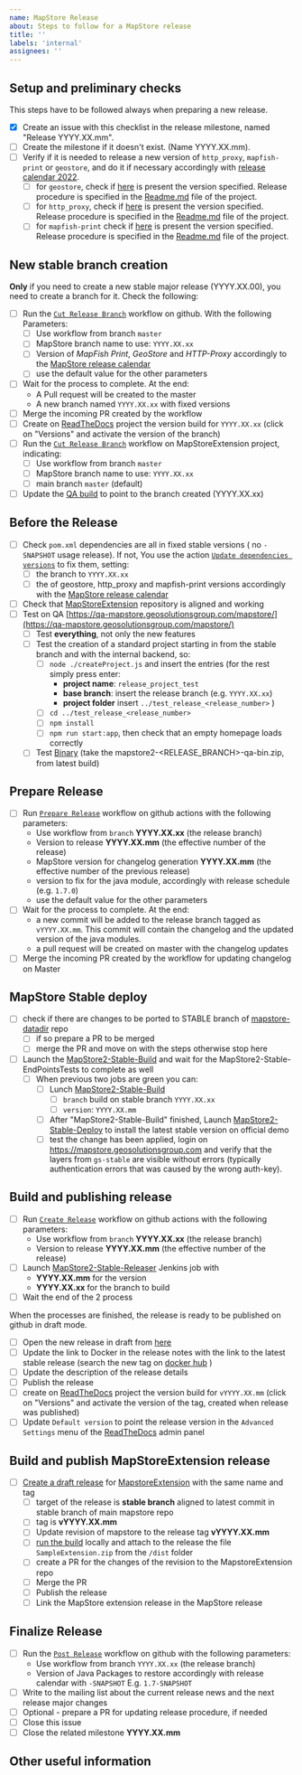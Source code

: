 ```yaml
---
name: MapStore Release
about: Steps to follow for a MapStore release
title: ''
labels: 'internal'
assignees: ''
---
```


## Setup and preliminary checks

This steps have to be followed always when preparing a new release.

- [x] Create an issue with this checklist in the release milestone, named "Release YYYY.XX.mm".
- [ ] Create the milestone if it doesn't exist. (Name YYYY.XX.mm).
- [ ] Verify if it is needed to release a new version of `http_proxy`, `mapfish-print` or `geostore`, and do it if necessary accordingly with [release calendar 2022](https://github.com/geosolutions-it/MapStore2/wiki/MapStore-Releases-2022).
  - [ ] for `geostore`, check if [here](https://maven.geo-solutions.it/it/geosolutions/geostore/geostore-webapp/) is present the version specified. Release procedure is specified in the [Readme.md](https://github.com/geosolutions-it/geostore) file of the project.
  - [ ] for `http_proxy`, check if [here](https://maven.geo-solutions.it/proxy/http_proxy/) is present the version specified. Release procedure is specified in the [Readme.md](https://github.com/geosolutions-it/http-proxy) file of the project.
  - [ ] for `mapfish-print` check if [here](https://maven.geo-solutions.it/proxy/http_proxy/) is present the version specified. Release procedure is specified in the [Readme.md](https://github.com/geosolutions-it/mapfish-print) file of the project.

## New stable branch creation

**Only** if you need to create a new stable major release (YYYY.XX.00), you need to create a branch for it. Check the following:

- [ ] Run the [`Cut Release Branch`](https://github.com/geosolutions-it/MapStore2/actions/workflows/cut_major_branch.yml) workflow on github.
  With the following Parameters:
  - [ ] Use workflow from branch `master`
  - [ ] MapStore branch name to use: `YYYY.XX.xx`
  - [ ] Version of *MapFish Print*, *GeoStore* and *HTTP-Proxy* accordingly to the [MapStore release calendar](https://github.com/geosolutions-it/MapStore2/wiki/MapStore-Release-Calendars)
  - [ ] use the default value for the other parameters
- [ ] Wait for the process to complete. At the end:
    - A Pull request will be created to the master
    - A new branch named `YYYY.XX.xx` with fixed versions
- [ ] Merge the incoming PR created by the workflow
- [ ] Create on [ReadTheDocs](https://readthedocs.org/projects/mapstore/) project the version build for `YYYY.XX.xx` (click on "Versions" and activate the version of the branch)
- [ ] Run the [`Cut Release Branch`](https://github.com/geosolutions-it/MapStoreExtension/actions/workflows/cut_release_branch.yml) workflow on MapStoreExtension project, indicating:
    - [ ] Use workflow from branch `master`
    - [ ] MapStore branch name to use: `YYYY.XX.xx`
    - [ ] main branch `master` (default)
- [ ] Update the [QA build](http://build.geosolutionsgroup.com/view/MapStore/job/MapStore/view/MapStore%20QA/job/MapStore2-QA-Build/) to point to the branch created (YYYY.XX.xx)

## Before the Release

- [ ] Check `pom.xml` dependencies are all in fixed stable versions ( no `-SNAPSHOT` usage release). If not, You use the action  [`Update dependencies versions`](https://github.com/geosolutions-it/MapStore2/actions/workflows/update_dependencies_versions.yml) to fix them, setting:
    - [ ] the branch to `YYYY.XX.xx`
    - [ ] the of geostore, http_proxy and mapfish-print versions accordingly with the [MapStore release calendar](https://github.com/geosolutions-it/MapStore2/wiki/MapStore-Release-Calendars)
- [ ] Check that [MapStoreExtension](https://github.com/geosolutions-it/MapStoreExtension) repository is aligned and working
- [ ] Test on QA [https://qa-mapstore.geosolutionsgroup.com/mapstore/](https://qa-mapstore.geosolutionsgroup.com/mapstore/)
  - [ ] Test **everything**, not only the new features
  - [ ] Test the creation of a standard project starting in from the stable branch and with the internal backend, so:
      - [ ] `node ./createProject.js` and insert the entries (for the rest simply press enter:
          - **project name**: `release_project_test`
          - **base branch**: insert the release branch (e.g. `YYYY.XX.xx`)
          - **project folder** insert `../test_release_<release_number>` )
      - [ ] `cd ../test_release_<release_number>`
      - [ ] `npm install`
      - [ ] `npm run start:app`, then check that an empty homepage loads correctly
  - [ ] Test [Binary](http://build.geosolutionsgroup.com/view/MapStore/job/MapStore/view/MapStore%20QA/job/MapStore2-QA-Build/) (take the mapstore2-<RELEASE_BRANCH>-qa-bin.zip, from latest build)

## Prepare Release

- [ ] Run [`Prepare Release`](https://github.com/geosolutions-it/MapStore2/actions/workflows/pre_release.yml) workflow on github actions with the following parameters:
  - Use workflow from `branch` **YYYY.XX.xx** (the release branch)
  - Version to release **YYYY.XX.mm** (the effective number of the release)
  - MapStore version for changelog generation **YYYY.XX.mm** (the effective number of the previous release)
  - version to fix for the java module, accordingly with release schedule (e.g. `1.7.0`)
  - use the default value for the other parameters
- [ ] Wait for the process to complete. At the end:
    - a new commit will be added to the release branch tagged as `vYYYY.XX.mm`. This commit will contain the changelog and the updated version of the java modules.
    - a pull request will be created on master with the changelog updates
- [ ] Merge the incoming PR created by the workflow for updating changelog on Master

## MapStore Stable deploy

- [ ] check if there are changes to be ported to STABLE branch of [mapstore-datadir](https://github.com/geosolutions-it/mapstore-datadir/tree/STABLE) repo
  - [ ] if so prepare a PR to be merged
  - [ ] merge the PR and move on with the steps otherwise stop here
- [ ] Launch the [MapStore2-Stable-Build](http://build.geosolutionsgroup.com/view/MapStore/job/MapStore/view/MapStore%20Stable/job/MapStore2-Stable-Build/) and wait for the MapStore2-Stable-EndPointsTests to complete as well
  - [ ] When previous two jobs are green you can:
    - [ ] Lunch [MapStore2-Stable-Build](http://build.geosolutionsgroup.com/view/MapStore/job/MapStore/view/MapStore%20QA/job/MapStore2-Stable-Build/)
      - [ ] `branch` build on stable branch `YYYY.XX.xx`
      - [ ] `version`: `YYYY.XX.mm`
    - [ ] After "MapStore2-Stable-Build" finished, Launch [MapStore2-Stable-Deploy](http://build.geosolutionsgroup.com/view/MapStore/job/MapStore/view/MapStore%20Stable/job/MapStore2-Stable-Deploy/) to install the latest stable version on official demo
    - [ ] test the change has been applied, login on https://mapstore.geosolutionsgroup.com and verify that the layers from `gs-stable` are visible without errors (typically authentication errors that was caused by the wrong auth-key).

## Build and publishing release

- [ ] Run [`Create Release`](https://github.com/geosolutions-it/MapStore2/actions/workflows/create_release.yml) workflow on github actions with the following parameters:
  - Use workflow from `branch` **YYYY.XX.xx** (the release branch)
  - Version to release **YYYY.XX.mm** (the effective number of the release)
- [ ] Launch [MapStore2-Stable-Releaser](http://build.geosolutionsgroup.com/view/MapStore/job/MapStore/view/MapStore%20Stable/job/MapStore2-Stable-Releaser/) Jenkins job with
   - **YYYY.XX.mm** for the version
   - **YYYY.XX.xx** for the branch to build
- [ ] Wait the end of the 2 process

When the processes are finished, the release is ready to be published on github in draft mode.

- [ ] Open the new release in draft from [here](https://github.com/geosolutions-it/MapStore2/releases)
- [ ] Update the link to Docker in the release notes with the link to the latest stable release (search the new tag on [docker hub](https://hub.docker.com/r/geosolutionsit/mapstore2/tags) )
- [ ] Update the description of the release details
- [ ] Publish the release
- [ ] create on [ReadTheDocs](https://readthedocs.org/projects/mapstore/) project the version build for `vYYYY.XX.mm` (click on "Versions" and activate the version of the tag, created when release was published)
- [ ] Update `Default version` to point the release version in the `Advanced Settings` menu of the [ReadTheDocs](https://readthedocs.org/dashboard/mapstore/advanced/) admin panel

## Build and publish MapStoreExtension release

- [ ] [Create a draft release](https://github.com/geosolutions-it/MapStoreExtension/releases/new) for [MapstoreExtension](https://github.com/geosolutions-it/MapStoreExtension) with the same name and tag
  - [ ] target of the release is **stable branch** aligned to latest commit in stable branch of main mapstore repo
  - [ ] tag is **vYYYY.XX.mm**
  - [ ] Update revision of mapstore to the release tag **vYYYY.XX.mm**
  - [ ] [run the build](https://github.com/geosolutions-it/MapStoreExtension#build-extension) locally and attach to the release the file `SampleExtension.zip` from the `/dist` folder
  - [ ] create a PR for the changes of the revision to the MapstoreExtension repo
  - [ ] Merge the PR
  - [ ] Publish the release
  - [ ] Link the MapStore extension release in the MapStore release

## Finalize Release

- [ ] Run the [`Post Release`](https://github.com/geosolutions-it/MapStore2/actions/workflows/post_release.yml) workflow on github with the following parameters:
    - Use workflow from branch `YYYY.XX.xx` (the release branch)
    - Version of Java Packages to restore accordingly with release calendar with `-SNAPSHOT` E.g. `1.7-SNAPSHOT`
- [ ] Write to the mailing list about the current release news and the next release major changes
- [ ] Optional - prepare a PR for updating release procedure, if needed
- [ ] Close this issue
- [ ] Close the related milestone **YYYY.XX.mm**

## Other useful information
<!-- error stack trace, screenshot, videos, or link to repository code are welcome -->
